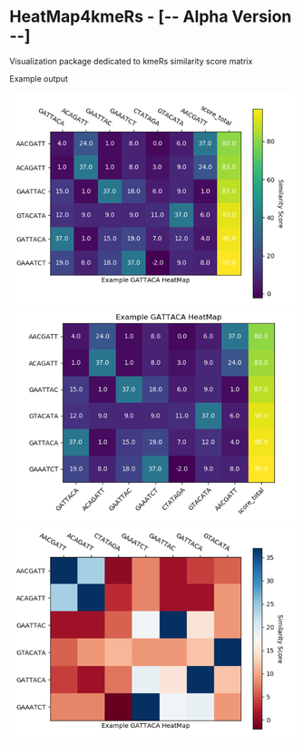 # HeatMap4kmeRs - [-- Alpha Version --]

Visualization package dedicated to kmeRs similarity score matrix 

Example output

![Figure_2.png](Examples/Figure_2.png)
![Figure_1.png](Examples/Figure_1.png)
![Figure_3.png](Examples/Figure_3.png)













